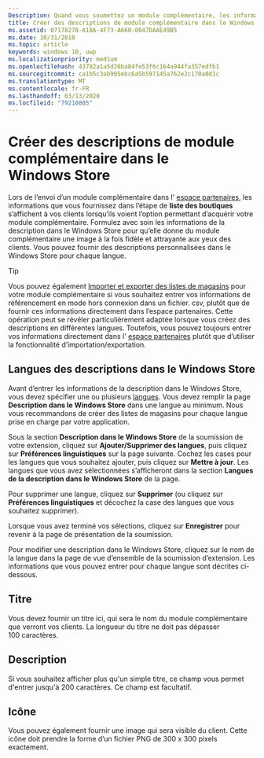 ```yaml
---
Description: Quand vous soumettez un module complémentaire, les informations que vous entrez à l’étape Descriptions dans le Windows Store sont visibles par vos clients.
title: Créer des descriptions de module complémentaire dans le Windows Store
ms.assetid: 07178278-A18A-4F73-A660-0047DAAE49B5
ms.date: 10/31/2018
ms.topic: article
keywords: windows 10, uwp
ms.localizationpriority: medium
ms.openlocfilehash: 43782a1a5d26ba84fe53f6c164a944fa357edfb1
ms.sourcegitcommit: ca1b5c3ab905ebc6a5b597145a762e2c170a0d1c
ms.translationtype: MT
ms.contentlocale: fr-FR
ms.lasthandoff: 03/13/2020
ms.locfileid: "79210805"
---
```

# <a name="create-add-on-store-listings"></a>Créer des descriptions de module complémentaire dans le Windows Store

Lors de l’envoi d’un module complémentaire dans l' [espace partenaires](https://partner.microsoft.com/dashboard), les informations que vous fournissez dans l’étape de **liste des boutiques** s’affichent à vos clients lorsqu’ils voient l’option permettant d’acquérir votre module complémentaire. Formulez avec soin les informations de la description dans le Windows Store pour qu’elle donne du module complémentaire une image à la fois fidèle et attrayante aux yeux des clients. Vous pouvez fournir des descriptions personnalisées dans le Windows Store pour chaque langue.

> [!TIP]
> Vous pouvez également [Importer et exporter des listes de magasins](import-and-export-store-listings.md) pour votre module complémentaire si vous souhaitez entrer vos informations de référencement en mode hors connexion dans un fichier. csv, plutôt que de fournir ces informations directement dans l’espace partenaires. Cette opération peut se révéler particulièrement adaptée lorsque vous créez des descriptions en différentes langues. Toutefois, vous pouvez toujours entrer vos informations directement dans l' [espace partenaires](https://partner.microsoft.com/dashboard) plutôt que d’utiliser la fonctionnalité d’importation/exportation.


## <a name="store-listing-languages"></a>Langues des descriptions dans le Windows Store

Avant d’entrer les informations de la description dans le Windows Store, vous devez spécifier une ou plusieurs [langues](supported-languages.md). Vous devez remplir la page **Description dans le Windows Store** dans une langue au minimum. Nous vous recommandons de créer des listes de magasins pour chaque langue prise en charge par votre application.

Sous la section **Description dans le Windows Store** de la soumission de votre extension, cliquez sur **Ajouter/Supprimer des langues**, puis cliquez sur **Préférences linguistiques** sur la page suivante. Cochez les cases pour les langues que vous souhaitez ajouter, puis cliquez sur **Mettre à jour**. Les langues que vous avez sélectionnées s’afficheront dans la section **Langues de la description dans le Windows Store** de la page.

Pour supprimer une langue, cliquez sur **Supprimer** (ou cliquez sur **Préférences linguistiques** et décochez la case des langues que vous souhaitez supprimer). 

Lorsque vous avez terminé vos sélections, cliquez sur **Enregistrer** pour revenir à la page de présentation de la soumission.

Pour modifier une description dans le Windows Store, cliquez sur le nom de la langue dans la page de vue d’ensemble de la soumission d’extension. Les informations que vous pouvez entrer pour chaque langue sont décrites ci-dessous.

## <a name="title"></a>Titre

Vous devez fournir un titre ici, qui sera le nom du module complémentaire que verront vos clients. La longueur du titre ne doit pas dépasser 100 caractères.

## <a name="description"></a>Description

Si vous souhaitez afficher plus qu'un simple titre, ce champ vous permet d'entrer jusqu'à 200 caractères. Ce champ est facultatif.

## <a name="icon"></a>Icône

Vous pouvez également fournir une image qui sera visible du client. Cette icône doit prendre la forme d’un fichier PNG de 300 x 300 pixels exactement.

 

 





